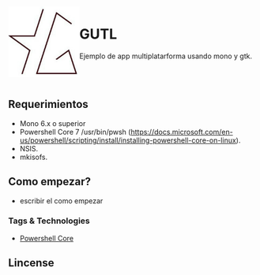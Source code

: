<img align="left" src="gutl.jpg" alt="Axis" class="img-thumbnail" width="144" />

# GUTL

Ejemplo de app multiplatarforma usando mono y gtk.

<br/>
<br/>

## Requerimientos

- Mono 6.x o superior
- Powershell Core 7  /usr/bin/pwsh (https://docs.microsoft.com/en-us/powershell/scripting/install/installing-powershell-core-on-linux).
- NSIS.
- mkisofs.

## Como empezar?

- escribir el como empezar


### Tags & Technologies

- [Powershell Core](https://docs.microsoft.com/en-us/powershell/scripting/install/installing-powershell-core-on-linux)

## Lincense

